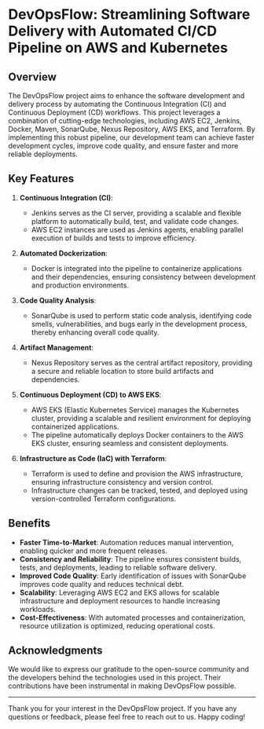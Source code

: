 # DevOpsFlow: Streamlining Software Delivery with Automated CI/CD Pipeline on AWS and Kubernetes

## Overview

The DevOpsFlow project aims to enhance the software development and delivery process by automating the Continuous Integration (CI) and Continuous Deployment (CD) workflows. This project leverages a combination of cutting-edge technologies, including AWS EC2, Jenkins, Docker, Maven, SonarQube, Nexus Repository, AWS EKS, and Terraform. By implementing this robust pipeline, our development team can achieve faster development cycles, improve code quality, and ensure faster and more reliable deployments.

## Key Features

1. **Continuous Integration (CI)**:

   - Jenkins serves as the CI server, providing a scalable and flexible platform to automatically build, test, and validate code changes.
   - AWS EC2 instances are used as Jenkins agents, enabling parallel execution of builds and tests to improve efficiency.

2. **Automated Dockerization**:

   - Docker is integrated into the pipeline to containerize applications and their dependencies, ensuring consistency between development and production environments.

3. **Code Quality Analysis**:

   - SonarQube is used to perform static code analysis, identifying code smells, vulnerabilities, and bugs early in the development process, thereby enhancing overall code quality.

4. **Artifact Management**:

   - Nexus Repository serves as the central artifact repository, providing a secure and reliable location to store build artifacts and dependencies.

5. **Continuous Deployment (CD) to AWS EKS**:

   - AWS EKS (Elastic Kubernetes Service) manages the Kubernetes cluster, providing a scalable and resilient environment for deploying containerized applications.
   - The pipeline automatically deploys Docker containers to the AWS EKS cluster, ensuring seamless and consistent deployments.

6. **Infrastructure as Code (IaC) with Terraform**:
   - Terraform is used to define and provision the AWS infrastructure, ensuring infrastructure consistency and version control.
   - Infrastructure changes can be tracked, tested, and deployed using version-controlled Terraform configurations.

## Benefits

- **Faster Time-to-Market**: Automation reduces manual intervention, enabling quicker and more frequent releases.
- **Consistency and Reliability**: The pipeline ensures consistent builds, tests, and deployments, leading to reliable software delivery.
- **Improved Code Quality**: Early identification of issues with SonarQube improves code quality and reduces technical debt.
- **Scalability**: Leveraging AWS EC2 and EKS allows for scalable infrastructure and deployment resources to handle increasing workloads.
- **Cost-Effectiveness**: With automated processes and containerization, resource utilization is optimized, reducing operational costs.

## Acknowledgments

We would like to express our gratitude to the open-source community and the developers behind the technologies used in this project. Their contributions have been instrumental in making DevOpsFlow possible.

---

Thank you for your interest in the DevOpsFlow project. If you have any questions or feedback, please feel free to reach out to us. Happy coding!
